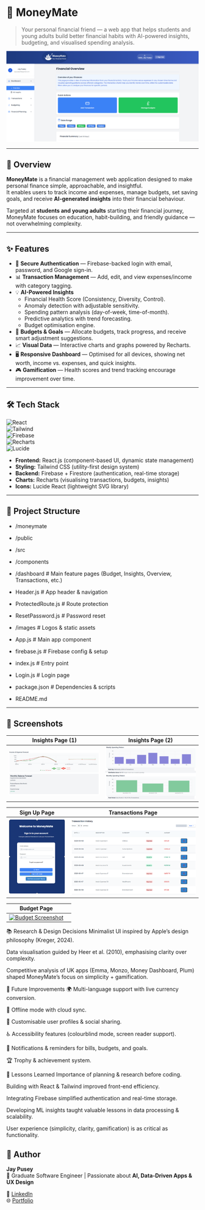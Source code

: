 # 💸 MoneyMate

> Your personal financial friend — a web app that helps students and young adults build better financial habits with AI-powered insights, budgeting, and visualised spending analysis.

![MoneyMate Screenshot](./assets/moneymate-banner.png)

---

## 🚀 Overview

**MoneyMate** is a financial management web application designed to make personal finance simple, approachable, and insightful.  
It enables users to track income and expenses, manage budgets, set saving goals, and receive **AI-generated insights** into their financial behaviour.  

Targeted at **students and young adults** starting their financial journey, MoneyMate focuses on education, habit-building, and friendly guidance — not overwhelming complexity.

---

## ✨ Features

- 🔐 **Secure Authentication** — Firebase-backed login with email, password, and Google sign-in.  
- 📊 **Transaction Management** — Add, edit, and view expenses/income with category tagging.  
- 💡 **AI-Powered Insights**  
  - Financial Health Score (Consistency, Diversity, Control).  
  - Anomaly detection with adjustable sensitivity.  
  - Spending pattern analysis (day-of-week, time-of-month).  
  - Predictive analytics with trend forecasting.  
  - Budget optimisation engine.  
- 🏦 **Budgets & Goals** — Allocate budgets, track progress, and receive smart adjustment suggestions.  
- 📈 **Visual Data** — Interactive charts and graphs powered by Recharts.  
- 🖥 **Responsive Dashboard** — Optimised for all devices, showing net worth, income vs. expenses, and quick insights.  
- 🎮 **Gamification** — Health scores and trend tracking encourage improvement over time.  

---

## 🛠 Tech Stack

![React](https://img.shields.io/badge/Frontend-React.js-blue?logo=react)  
![Tailwind](https://img.shields.io/badge/Styling-TailwindCSS-38b2ac?logo=tailwind-css)  
![Firebase](https://img.shields.io/badge/Backend-Firebase-ffca28?logo=firebase)  
![Recharts](https://img.shields.io/badge/Charts-Recharts-ff6384)  
![Lucide](https://img.shields.io/badge/Icons-Lucide%20React-lightgrey)

- **Frontend:** React.js (component-based UI, dynamic state management)  
- **Styling:** Tailwind CSS (utility-first design system)  
- **Backend:** Firebase + Firestore (authentication, real-time storage)  
- **Charts:** Recharts (visualising transactions, budgets, insights)  
- **Icons:** Lucide React (lightweight SVG library)  

---

## 📂 Project Structure

- /moneymate

- /public

- /src

- /components

- /dashboard # Main feature pages (Budget, Insights, Overview, Transactions, etc.)

- Header.js # App header & navigation

- ProtectedRoute.js # Route protection

- ResetPassword.js # Password reset

- /images # Logos & static assets

- App.js # Main app component

- firebase.js # Firebase config & setup

- index.js # Entry point

- Login.js # Login page

- package.json # Dependencies & scripts

- README.md

---

## 📸 Screenshots

| Insights Page (1) | Insights Page (2) |
|-------------------|------------------|
| [![Insights Screenshot 1](./assets/insight1.png)](./assets/insight1.png) | [![Insights Screenshot 2](./assets/insight2.png)](./assets/insight2.png) |

| Sign Up Page | Transactions Page |
|--------------|-----------------|
| [![Sign Up Screenshot](./assets/signup.png)](./assets/signup.png) | [![Transactions Screenshot](./assets/transactions.png)](./assets/transactions.png) |

| Budget Page |  |
|-------------|--|
| [![Budget Screenshot](./assets/budget.png)](./assets/budget.png) |  |

📚 Research & Design Decisions
Minimalist UI inspired by Apple’s design philosophy (Kreger, 2024).

Data visualisation guided by Heer et al. (2010), emphasising clarity over complexity.

Competitive analysis of UK apps (Emma, Monzo, Money Dashboard, Plum) shaped MoneyMate’s focus on simplicity + gamification.

🔮 Future Improvements
🌍 Multi-language support with live currency conversion.

📶 Offline mode with cloud sync.

🎨 Customisable user profiles & social sharing.

♿ Accessibility features (colourblind mode, screen reader support).

📱 Notifications & reminders for bills, budgets, and goals.

🏆 Trophy & achievement system.

🧪 Lessons Learned
Importance of planning & research before coding.

Building with React & Tailwind improved front-end efficiency.

Integrating Firebase simplified authentication and real-time storage.

Developing ML insights taught valuable lessons in data processing & scalability.

User experience (simplicity, clarity, gamification) is as critical as functionality.


## 👤 Author

**Jay Pusey**  
💼 Graduate Software Engineer | Passionate about **AI, Data-Driven Apps & UX Design**  

🔗 [LinkedIn](https://www.linkedin.com/in/jay-pusey-058003262/)  
🌐 [Portfolio](https://jaypusey1.github.io/Portfolio-Page/)

